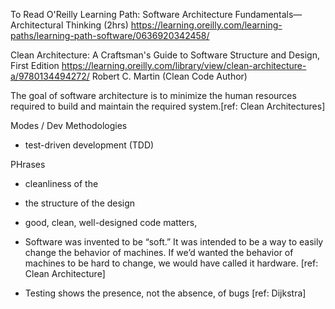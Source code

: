 


To Read
O'Reilly Learning Path: Software Architecture Fundamentals—Architectural Thinking (2hrs)
https://learning.oreilly.com/learning-paths/learning-path-software/0636920342458/


Clean Architecture: A Craftsman's Guide to Software Structure and Design, First Edition
https://learning.oreilly.com/library/view/clean-architecture-a/9780134494272/
Robert C. Martin  (Clean Code Author)


The goal of software architecture is to minimize the human resources required to build and maintain the required system.[ref: Clean Architectures]


Modes / Dev Methodologies
- test-driven development (TDD)

PHrases
- cleanliness of the
- the structure of the design
- good, clean, well-designed code matters,

- Software was invented to be “soft.” It was intended to be a way to easily change the behavior of machines. If we’d wanted the behavior of machines to be hard to change, we would have called it hardware. [ref: Clean Architecture]

- Testing shows the presence, not the absence, of bugs [ref: Dijkstra]
